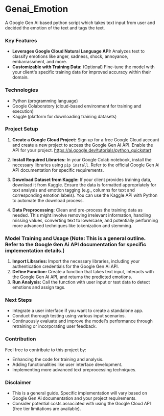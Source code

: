 # Genai_Emotion
A Google Gen Ai based python script  which takes text input from user and decided the emotion of the text and tags the text.

### Key Features

- **Leverages Google Cloud Natural Language API:** Analyzes text to classify emotions like anger, sadness, shock, annoyance, embarrassment, and more.
- **Customizable with Training Data:** (Optional) Fine-tune the model with your client's specific training data for improved accuracy within their domain.

### Technologies

- Python (programming language)
- Google Colaboratory (cloud-based environment for training and execution)
- Kaggle (platform for downloading training datasets)

### Project Setup

1. **Create a Google Cloud Project:** Sign up for a free Google Cloud account and create a new project to access the Google Gen Ai API. Enable the API for your project. https://ai.google.dev/tutorials/python_quickstart
2. **Install Required Libraries:** In your Google Colab notebook, install the necessary libraries using `pip install`. Refer to the official Google Gen Ai API documentation for specific requirements.

1. **Download Dataset from Kaggle:** If your client provides training data, download it from Kaggle. Ensure the data is formatted appropriately for text analysis and emotion tagging (e.g., columns for text and corresponding emotion labels). You can use the Kaggle API with Python to automate the download process.
2. **Data Preprocessing:** Clean and pre-process the training data as needed. This might involve removing irrelevant information, handling missing values, converting text to lowercase, and potentially performing more advanced techniques like tokenization and stemming.

### Model Training and Usage (**Note:** This is a general outline. Refer to the Google Gen Ai API documentation for specific implementation details.)

1. **Import Libraries:** Import the necessary libraries, including your authentication credentials for the Google Gen Ai API.
2. **Define Function:** Create a function that takes text input, interacts with the Google Gen Ai API, and returns the predicted emotions.
3. **Run Analysis:** Call the function with user input or test data to detect emotions and assign tags.


### Next Steps

- Integrate a user interface if you want to create a standalone app.
- Conduct thorough testing using various input scenarios.
- Continuously evaluate and improve the model's performance through retraining or incorporating user feedback.

### Contribution

Feel free to contribute to this project by:

- Enhancing the code for training and analysis.
- Adding functionalities like user interface development.
- Implementing more advanced text preprocessing techniques.

### Disclaimer

- This is a general guide. Specific implementation will vary based on Google Gen Ai documentation and your project requirements.
- Consider potential costs associated with using the Google Cloud API (free tier limitations are available).
